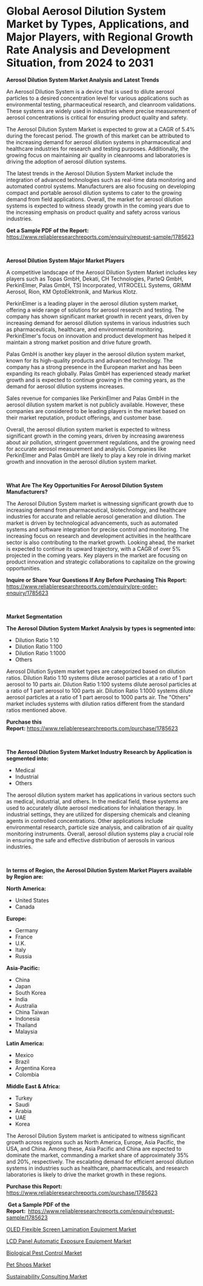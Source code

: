 <p><h1>Global Aerosol Dilution System Market by Types, Applications, and Major Players, with Regional Growth Rate Analysis and Development Situation, from 2024 to 2031</h1></p><p><strong>Aerosol Dilution System Market Analysis and Latest Trends</strong></p>
<p><p>An Aerosol Dilution System is a device that is used to dilute aerosol particles to a desired concentration level for various applications such as environmental testing, pharmaceutical research, and cleanroom validations. These systems are widely used in industries where precise measurement of aerosol concentrations is critical for ensuring product quality and safety.</p><p>The Aerosol Dilution System Market is expected to grow at a CAGR of 5.4% during the forecast period. The growth of this market can be attributed to the increasing demand for aerosol dilution systems in pharmaceutical and healthcare industries for research and testing purposes. Additionally, the growing focus on maintaining air quality in cleanrooms and laboratories is driving the adoption of aerosol dilution systems.</p><p>The latest trends in the Aerosol Dilution System Market include the integration of advanced technologies such as real-time data monitoring and automated control systems. Manufacturers are also focusing on developing compact and portable aerosol dilution systems to cater to the growing demand from field applications. Overall, the market for aerosol dilution systems is expected to witness steady growth in the coming years due to the increasing emphasis on product quality and safety across various industries.</p></p>
<p><strong>Get a Sample PDF of the Report:&nbsp;</strong> <a href="https://www.reliableresearchreports.com/enquiry/request-sample/1785623">https://www.reliableresearchreports.com/enquiry/request-sample/1785623</a></p>
<p>&nbsp;</p>
<p><strong>Aerosol Dilution System Major Market Players</strong></p>
<p><p>A competitive landscape of the Aerosol Dilution System Market includes key players such as Topas GmbH, Dekati, CH Technologies, ParteQ GmbH, PerkinElmer, Palas GmbH, TSI Incorporated, VITROCELL Systems, GRIMM Aerosol, Rion, KM OptoElektronik, and Markus Klotz.</p><p>PerkinElmer is a leading player in the aerosol dilution system market, offering a wide range of solutions for aerosol research and testing. The company has shown significant market growth in recent years, driven by increasing demand for aerosol dilution systems in various industries such as pharmaceuticals, healthcare, and environmental monitoring. PerkinElmer's focus on innovation and product development has helped it maintain a strong market position and drive future growth.</p><p>Palas GmbH is another key player in the aerosol dilution system market, known for its high-quality products and advanced technology. The company has a strong presence in the European market and has been expanding its reach globally. Palas GmbH has experienced steady market growth and is expected to continue growing in the coming years, as the demand for aerosol dilution systems increases.</p><p>Sales revenue for companies like PerkinElmer and Palas GmbH in the aerosol dilution system market is not publicly available. However, these companies are considered to be leading players in the market based on their market reputation, product offerings, and customer base.</p><p>Overall, the aerosol dilution system market is expected to witness significant growth in the coming years, driven by increasing awareness about air pollution, stringent government regulations, and the growing need for accurate aerosol measurement and analysis. Companies like PerkinElmer and Palas GmbH are likely to play a key role in driving market growth and innovation in the aerosol dilution system market.</p></p>
<p>&nbsp;</p>
<p><strong>What Are The Key Opportunities For Aerosol Dilution System Manufacturers?</strong></p>
<p><p>The Aerosol Dilution System market is witnessing significant growth due to increasing demand from pharmaceutical, biotechnology, and healthcare industries for accurate and reliable aerosol generation and dilution. The market is driven by technological advancements, such as automated systems and software integration for precise control and monitoring. The increasing focus on research and development activities in the healthcare sector is also contributing to the market growth. Looking ahead, the market is expected to continue its upward trajectory, with a CAGR of over 5% projected in the coming years. Key players in the market are focusing on product innovation and strategic collaborations to capitalize on the growing opportunities.</p></p>
<p><strong>Inquire or Share Your Questions If Any Before Purchasing This Report:</strong> <a href="https://www.reliableresearchreports.com/enquiry/pre-order-enquiry/1785623">https://www.reliableresearchreports.com/enquiry/pre-order-enquiry/1785623</a></p>
<p>&nbsp;</p>
<p><strong>Market Segmentation</strong></p>
<p><strong>The Aerosol Dilution System Market Analysis by types is segmented into:</strong></p>
<p><ul><li>Dilution Ratio 1:10</li><li>Dilution Ratio 1:100</li><li>Dilution Ratio 1:1000</li><li>Others</li></ul></p>
<p><p>Aerosol Dilution System market types are categorized based on dilution ratios. Dilution Ratio 1:10 systems dilute aerosol particles at a ratio of 1 part aerosol to 10 parts air. Dilution Ratio 1:100 systems dilute aerosol particles at a ratio of 1 part aerosol to 100 parts air. Dilution Ratio 1:1000 systems dilute aerosol particles at a ratio of 1 part aerosol to 1000 parts air. The "Others" market includes systems with dilution ratios different from the standard ratios mentioned above.</p></p>
<p><strong>Purchase this Report:&nbsp;</strong><a href="https://www.reliableresearchreports.com/purchase/1785623">https://www.reliableresearchreports.com/purchase/1785623</a></p>
<p>&nbsp;</p>
<p><strong>The Aerosol Dilution System Market Industry Research by Application is segmented into:</strong></p>
<p><ul><li>Medical</li><li>Industrial</li><li>Others</li></ul></p>
<p><p>The aerosol dilution system market has applications in various sectors such as medical, industrial, and others. In the medical field, these systems are used to accurately dilute aerosol medications for inhalation therapy. In industrial settings, they are utilized for dispersing chemicals and cleaning agents in controlled concentrations. Other applications include environmental research, particle size analysis, and calibration of air quality monitoring instruments. Overall, aerosol dilution systems play a crucial role in ensuring the safe and effective distribution of aerosols in various industries.</p></p>
<p>&nbsp;</p>
<p><strong>In terms of Region, the Aerosol Dilution System Market Players available by Region are:</strong></p>
<p>
    <p> <strong> North America: </strong>
        <ul>
            <li>United States</li>
            <li>Canada</li>
        </ul>
        </p> 
    <p> <strong> Europe: </strong>
        <ul>
            <li>Germany</li>
            <li>France</li>
            <li>U.K.</li>
            <li>Italy</li>
            <li>Russia</li>
        </ul>
        </p> 
    <p> <strong> Asia-Pacific: </strong>
        <ul>
            <li>China</li>
            <li>Japan</li>
            <li>South Korea</li>
            <li>India</li>
            <li>Australia</li>
            <li>China Taiwan</li>
            <li>Indonesia</li>
            <li>Thailand</li>
            <li>Malaysia</li>
        </ul>
        </p> 
    <p> <strong> Latin America: </strong>
        <ul>
            <li>Mexico</li>
            <li>Brazil</li>
            <li>Argentina Korea</li>
            <li>Colombia</li>
        </ul>
        </p> 
    <p> <strong> Middle East & Africa: </strong>
        <ul>
            <li>Turkey</li>
            <li>Saudi</li>
            <li>Arabia</li>
            <li>UAE</li>
            <li>Korea</li>
        </ul>
    </p>
    </p>
<p><p>The Aerosol Dilution System market is anticipated to witness significant growth across regions such as North America, Europe, Asia Pacific, the USA, and China. Among these, Asia Pacific and China are expected to dominate the market, commanding a market share of approximately 35% and 20%, respectively. The escalating demand for efficient aerosol dilution systems in industries such as healthcare, pharmaceuticals, and research laboratories is likely to drive the market growth in these regions.</p></p>
<p><strong>Purchase this Report: </strong><a href="https://www.reliableresearchreports.com/purchase/1785623">https://www.reliableresearchreports.com/purchase/1785623</a></p>
<p>&nbsp;<strong>Get a Sample PDF of the Report:&nbsp;&nbsp;</strong><a href="https://www.reliableresearchreports.com/enquiry/request-sample/1785623">https://www.reliableresearchreports.com/enquiry/request-sample/1785623</a></p>
<p><strong></strong></p>
<p><p><a href="https://github.com/myacatherineblakecaczo9vcsw/Market-Research-Report-List-1/blob/main/oled-flexible-screen-lamination-equipment-market.md">OLED Flexible Screen Lamination Equipment Market</a></p><p><a href="https://github.com/okotobwrhuteie/Market-Research-Report-List-1/blob/main/lcd-panel-automatic-exposure-equipment-market.md">LCD Panel Automatic Exposure Equipment Market</a></p><p><a href="https://medium.com/@johnsonlowe1974/biological-pest-control-market-research-report-its-history-and-forecast-2024-to-2031-c8cb7be7dd9a">Biological Pest Control Market</a></p><p><a href="https://medium.com/@johnsonlowe1974/pet-shops-market-competitive-analysis-market-trends-and-forecast-to-2031-45872d1a3dff">Pet Shops Market</a></p><p><a href="https://medium.com/@johnsonlowe1974/sustainability-consulting-market-trends-forecast-and-competitive-analysis-to-2031-c7eae40e21d9">Sustainability Consulting Market</a></p></p>